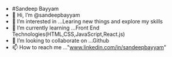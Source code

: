 -  #Sandeep Bayyam
-  👋 Hi, I’m @sandeepbayyam
- 👀 I’m interested in ...Learing new things and explore my skills
- 🌱 I’m currently learning ...Front End Technologies(HTML,CSS,JavaScript,React.js)
- 💞️ I’m looking to collaborate on ...Github
- 📫 How to reach me ..."www.linkedin.com/in/sandeepbayyam"

<!---
sandeepbayyam/sandeepbayyam is a ✨ special ✨ repository because its `README.md` (this file) appears on your GitHub profile.
You can click the Preview link to take a look at your changes.
--->
